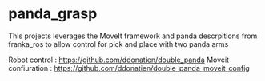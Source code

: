 # panda_grasp

This projects leverages the MoveIt framework and panda descrpitions from franka_ros to allow control for pick and place with two panda arms

Robot control : https://github.com/ddonatien/double_panda
Moveit confiuration : https://github.com/ddonatien/double_panda_moveit_config
